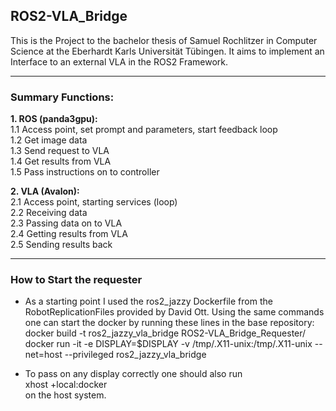 ## ROS2-VLA_Bridge
This is the Project to the bachelor thesis of Samuel Rochlitzer in Computer Science at the Eberhardt Karls Universität Tübingen. It aims to implement an Interface to an external VLA in the ROS2 Framework.

---

### Summary Functions:

**1. ROS (panda3gpu):**  
1.1 Access point, set prompt and parameters, start feedback loop  
1.2 Get image data  
1.3 Send request to VLA  
1.4 Get results from VLA  
1.5 Pass instructions on to controller

**2. VLA (Avalon):**  
2.1 Access point, starting services (loop)  
2.2 Receiving data  
2.3 Passing data on to VLA  
2.4 Getting results from VLA  
2.5 Sending results back  

---

### How to Start the requester

* As a starting point I used the ros2_jazzy Dockerfile from the RobotReplicationFiles provided by David Ott. Using the same commands one can start the docker by running these lines in the base repository:  
docker build -t ros2_jazzy_vla_bridge ROS2-VLA_Bridge_Requester/  
docker run -it -e DISPLAY=$DISPLAY -v /tmp/.X11-unix:/tmp/.X11-unix --net=host --privileged ros2_jazzy_vla_bridge  

* To pass on any display correctly one should also run  
xhost +local:docker  
on the host system.

